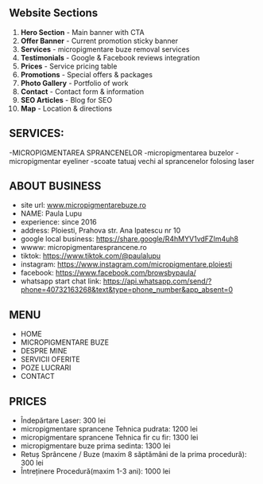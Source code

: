 ## Website Sections
1. **Hero Section** - Main banner with CTA
2. **Offer Banner** - Current promotion sticky banner
3. **Services** - micropigmentare buze removal services
4. **Testimonials** - Google & Facebook reviews integration
5. **Prices** - Service pricing table
6. **Promotions** - Special offers & packages
7. **Photo Gallery** - Portfolio of work
8. **Contact** - Contact form & information
9. **SEO Articles** - Blog for SEO
10. **Map** - Location & directions

## SERVICES:
-MICROPIGMENTAREA SPRANCENELOR
-micropigmentarea buzelor
-micropigmentar eyeliner
-scoate tatuaj vechi al sprancenelor folosing laser

## ABOUT BUSINESS
- site url: www.micropigmentarebuze.ro
- NAME: Paula Lupu
- experience: since 2016
- address: Ploiesti, Prahova str. Ana Ipatescu nr 10
- google local business: https://share.google/R4hMYV1vdFZIm4uh8
- wwww: micropigmentaresprancene.ro
- tiktok: https://www.tiktok.com/@paulalupu
- instagram: https://www.instagram.com/micropigmentare.ploiesti
- facebook: https://www.facebook.com/browsbypaula/
- whatsapp start chat link: https://api.whatsapp.com/send/?phone=40732163268&text&type=phone_number&app_absent=0

## MENU
- HOME
- MICROPIGMENTARE BUZE
- DESPRE MINE
- SERVICII OFERITE
- POZE LUCRARI
- CONTACT

## PRICES
 - Îndepărtare Laser: 300 lei
 - micropigmentare sprancene Tehnica pudrata: 1200 lei
 - micropigmentare sprancene Tehnica fir cu fir: 1300 lei
 - micropigmentare buze prima sedinta: 1300 lei
 - Retuș Sprâncene / Buze (maxim 8 săptămâni de la prima procedură): 300 lei
 - Întreținere Procedură(maxim 1-3 ani): 1000 lei

